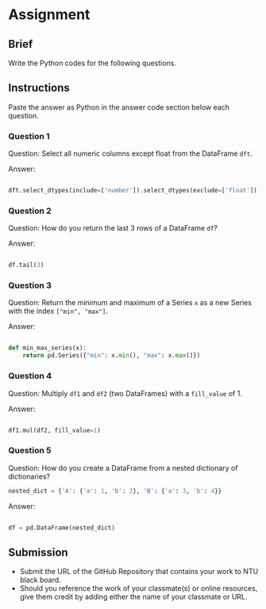 # Assignment

## Brief

Write the Python codes for the following questions.

## Instructions

Paste the answer as Python in the answer code section below each question.

### Question 1

Question: Select all numeric columns except float from the DataFrame `dft`.

Answer:

```python

dft.select_dtypes(include=['number']).select_dtypes(exclude=['float'])

```

### Question 2

Question: How do you return the last 3 rows of a DataFrame `df`?

Answer:

```python

df.tail(3)

```

### Question 3

Question: Return the minimum and maximum of a Series `x` as a new Series with the index `["min", "max"]`.

Answer:

```python

def min_max_series(x):
    return pd.Series({"min": x.min(), "max": x.max()})

```

### Question 4

Question: Multiply `df1` and `df2` (two DataFrames) with a `fill_value` of 1.

Answer:

```python

df1.mul(df2, fill_value=1)

```

### Question 5

Question: How do you create a DataFrame from a nested dictionary of dictionaries?

```python
nested_dict = {'A': {'a': 1, 'b': 2}, 'B': {'a': 3, 'b': 4}}
```

Answer:

```python

df = pd.DataFrame(nested_dict)

```

## Submission

- Submit the URL of the GitHub Repository that contains your work to NTU black board.
- Should you reference the work of your classmate(s) or online resources, give them credit by adding either the name of your classmate or URL.
